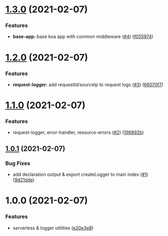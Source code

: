 # [1.3.0](https://github.com/maviola5/hephaestus/compare/v1.2.0...v1.3.0) (2021-02-07)


### Features

* **base-app:** base koa app with common middleware ([#4](https://github.com/maviola5/hephaestus/issues/4)) ([f055974](https://github.com/maviola5/hephaestus/commit/f05597442f27ec779bec670bde20dbdb3b4ef7ad))

# [1.2.0](https://github.com/maviola5/hephaestus/compare/v1.1.0...v1.2.0) (2021-02-07)


### Features

* **request-logger:** add requestId/sourceIp to request logs ([#3](https://github.com/maviola5/hephaestus/issues/3)) ([66070f7](https://github.com/maviola5/hephaestus/commit/66070f77cec7082ab72744923729a125c212ea06))

# [1.1.0](https://github.com/maviola5/hephaestus/compare/v1.0.1...v1.1.0) (2021-02-07)


### Features

* request-logger, error-handler, resource-errors ([#2](https://github.com/maviola5/hephaestus/issues/2)) ([196892b](https://github.com/maviola5/hephaestus/commit/196892bb7ed377461a6492314625ea97348dfec1))

## [1.0.1](https://github.com/maviola5/hephaestus/compare/v1.0.0...v1.0.1) (2021-02-07)


### Bug Fixes

* add declaration output & export createLogger to main index ([#1](https://github.com/maviola5/hephaestus/issues/1)) ([9d21dde](https://github.com/maviola5/hephaestus/commit/9d21ddece566d788fef87442de8b3476f32b62cd))

# 1.0.0 (2021-02-07)


### Features

* serverless & logger utilities ([e20e3e8](https://github.com/maviola5/hephaestus/commit/e20e3e88d530bfd1da45d78e6edae44349f556b8))
